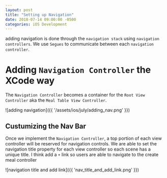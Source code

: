 ```yaml
---
layout: post
title: "Setting up Navigation"
date: 2018-07-14 09:00:00 -0500
categories: iOS Development 
---
```


adding navigation is done through the `navigation stack` using `navigation controllers`. We use `Segues` to communicate between each `navigation controller`. 

# Adding `Navigation Controller` the XCode way
The `Navigation Controller` becomes a container for the `Root View Controller` aka the `Meal Table View Controller`. 

![adding navigation]({{ '/assets/ios/july/adding_nav.png' }})


## Custumizing the Nav Bar
Once we implement the `Navigation Controller`, a top portion of each view controller will be reserved for navigation controls. We are able to set the navigation title property for each view controller so each scene has a unique title. I think add a `+` link so users are able to navigate to the create meal controller

![navigation title and add link]({{ 'nav_title_and_add_link.png' }})



